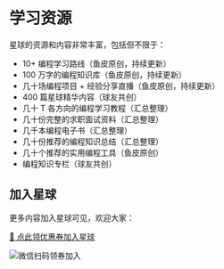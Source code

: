 # 学习资源

星球的资源和内容非常丰富，包括但不限于：

- 10+ 编程学习路线（鱼皮原创，持续更新）
- 100 万字的编程知识库（鱼皮原创，持续更新）
- 几十场编程项目 + 经验分享直播（鱼皮原创，持续更新）
- 400 篇星球精华内容（球友共创）
- 几十 T 各方向的编程学习教程（汇总整理）
- 几十份完整的求职面试资料（汇总整理）
- 几千本编程电子书（汇总整理）
- 几十份推荐的编程知识总结（汇总整理）
- 几十个推荐的实用编程工具（鱼皮原创）
- 编程知识专栏（球友共创）


## 加入星球

更多内容加入星球可见，欢迎大家：

[🧧 点此领优惠券加入星球](/加入星球.md)

![微信扫码领券加入](https://xingqiu-tuchuang-1256524210.cos.ap-shanghai.myqcloud.com/1/%E6%98%9F%E7%90%83%E4%BC%98%E6%83%A0%E5%88%B8.png)
